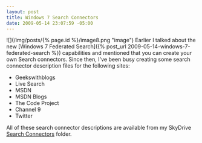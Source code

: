 ```yaml
---
layout: post
title: Windows 7 Search Connectors
date: 2009-05-14 23:07:59 -05:00
---
```


![](/img/posts/{% page.id %}/image8.png "image") Earlier I talked about the new [Windows 7 Federated Search]({% post_url 2009-05-14-windows-7-federated-search %}) capabilities and mentioned that you can create your own Search connectors. Since then, I've been busy creating some search connector description files for the following sites:

*   Geekswithblogs 
*   Live Search 
*   MSDN 
*   MSDN Blogs 
*   The Code Project 
*   Channel 9 
*   Twitter   

All of these search connector descriptions are available from my SkyDrive [Search Connectors](http://cid-93d618d639ec9651.skydrive.live.com/self.aspx/Public/Search%20Connectors) folder.
